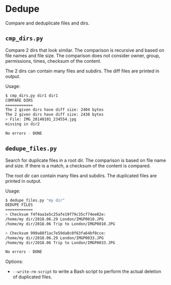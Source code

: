 # Dedupe

Compare and deduplicate files and dirs.

## `cmp_dirs.py`
Compare 2 dirs that look similar. The comparison is recursive and based on file names and file size.
The comparison does not consider owner, group, permissions, times, checksum of the content.

The 2 dirs can contain many files and subdirs.
The diff files are printed in output.

Usage:
```bash
$ cmp_dirs.py dir1 dir1
COMPARE DIRS
============
The 2 given dirs have diff size: 2404 bytes
The 2 given dirs have diff size: 2438 bytes
> File: IMG_20140101_234554.jpg
missing in dir2

No errors - DONE
```

## `dedupe_files.py`
Search for duplicate files in a root dir. The comparison is based on file name and size. If there is a match, a
checksum of the content is compared.

The root dir can contain many files and subdirs.
The duplicated files are printed in output.

Usage:
```bash
$ dedupe_files.py "my dir"
DEDUPE FILES
============
> Checksum f4f4aa1e5c25afe19f79c35cf74ee02e:
/home/my dir/2018.06.29 London/IMGP0010.JPG
/home/my dir/2018.06 Trip to London/IMGP0010.JPG

> Checksum 999a88f1ac7e59da0c0f63fa64bf0cce:
/home/my dir/2018.06.29 London/IMGP0033.JPG
/home/my dir/2018.06 Trip to London/IMGP0033.JPG

No errors - DONE
```
Options:
 - `--write-rm-script` to write a Bash script to perform the actual deletion of duplicated files.
 